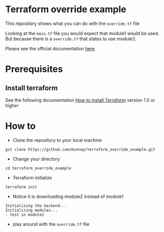 # Terraform override example

This repository shows what you can do with the `override.tf` file

Looking at the `main.tf` file you would expect that module1 would be used. But because there is a `override.tf` that states to use module2. 

Please see the official documentation [here](https://developer.hashicorp.com/terraform/language/files/override)

# Prerequisites

## Install terraform  
See the following documentation [How to install Terraform](https://learn.hashicorp.com/tutorials/terraform/install-cli) version 1.5 or higher


# How to

- Clone the repository to your local machine
```
git clone https://github.com/munnep/terraform_override_example.git
```
- Change your directory
```
cd terraform_override_example
```
- Terraform initialize
```
terraform init
```
- Notice it is downloading module2 instead of module1
```
Initializing the backend...
Initializing modules...
- test in module2
```
- play around with the `override.tf` file
